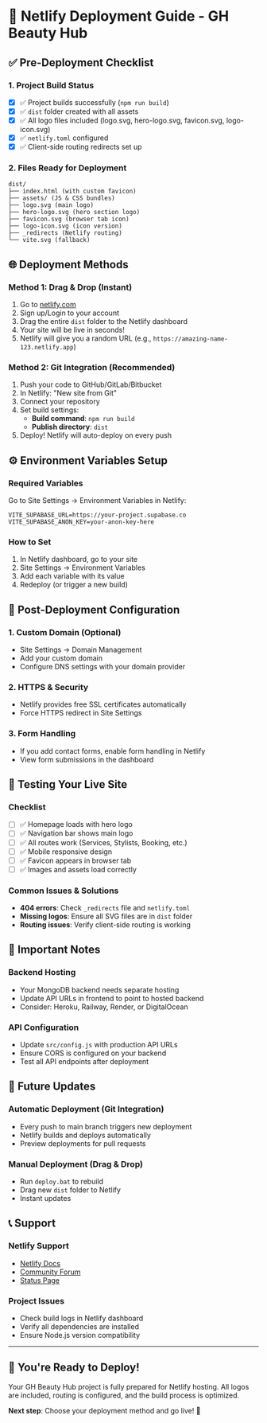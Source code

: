 # 🚀 Netlify Deployment Guide - GH Beauty Hub

## ✅ **Pre-Deployment Checklist**

### **1. Project Build Status**
- [x] ✅ Project builds successfully (`npm run build`)
- [x] ✅ `dist` folder created with all assets
- [x] ✅ All logo files included (logo.svg, hero-logo.svg, favicon.svg, logo-icon.svg)
- [x] ✅ `netlify.toml` configured
- [x] ✅ Client-side routing redirects set up

### **2. Files Ready for Deployment**
```
dist/
├── index.html (with custom favicon)
├── assets/ (JS & CSS bundles)
├── logo.svg (main logo)
├── hero-logo.svg (hero section logo)
├── favicon.svg (browser tab icon)
├── logo-icon.svg (icon version)
├── _redirects (Netlify routing)
└── vite.svg (fallback)
```

## 🌐 **Deployment Methods**

### **Method 1: Drag & Drop (Instant)**
1. Go to [netlify.com](https://netlify.com)
2. Sign up/Login to your account
3. Drag the entire `dist` folder to the Netlify dashboard
4. Your site will be live in seconds!
5. Netlify will give you a random URL (e.g., `https://amazing-name-123.netlify.app`)

### **Method 2: Git Integration (Recommended)**
1. Push your code to GitHub/GitLab/Bitbucket
2. In Netlify: "New site from Git"
3. Connect your repository
4. Set build settings:
   - **Build command**: `npm run build`
   - **Publish directory**: `dist`
5. Deploy! Netlify will auto-deploy on every push

## ⚙️ **Environment Variables Setup**

### **Required Variables**
Go to Site Settings → Environment Variables in Netlify:

```
VITE_SUPABASE_URL=https://your-project.supabase.co
VITE_SUPABASE_ANON_KEY=your-anon-key-here
```

### **How to Set**
1. In Netlify dashboard, go to your site
2. Site Settings → Environment Variables
3. Add each variable with its value
4. Redeploy (or trigger a new build)

## 🔧 **Post-Deployment Configuration**

### **1. Custom Domain (Optional)**
- Site Settings → Domain Management
- Add your custom domain
- Configure DNS settings with your domain provider

### **2. HTTPS & Security**
- Netlify provides free SSL certificates automatically
- Force HTTPS redirect in Site Settings

### **3. Form Handling**
- If you add contact forms, enable form handling in Netlify
- View form submissions in the dashboard

## 📱 **Testing Your Live Site**

### **Checklist**
- [ ] ✅ Homepage loads with hero logo
- [ ] ✅ Navigation bar shows main logo
- [ ] ✅ All routes work (Services, Stylists, Booking, etc.)
- [ ] ✅ Mobile responsive design
- [ ] ✅ Favicon appears in browser tab
- [ ] ✅ Images and assets load correctly

### **Common Issues & Solutions**
- **404 errors**: Check `_redirects` file and `netlify.toml`
- **Missing logos**: Ensure all SVG files are in `dist` folder
- **Routing issues**: Verify client-side routing is working

## 🚨 **Important Notes**

### **Backend Hosting**
- Your MongoDB backend needs separate hosting
- Update API URLs in frontend to point to hosted backend
- Consider: Heroku, Railway, Render, or DigitalOcean

### **API Configuration**
- Update `src/config.js` with production API URLs
- Ensure CORS is configured on your backend
- Test all API endpoints after deployment

## 🔄 **Future Updates**

### **Automatic Deployment (Git Integration)**
- Every push to main branch triggers new deployment
- Netlify builds and deploys automatically
- Preview deployments for pull requests

### **Manual Deployment (Drag & Drop)**
- Run `deploy.bat` to rebuild
- Drag new `dist` folder to Netlify
- Instant updates

## 📞 **Support**

### **Netlify Support**
- [Netlify Docs](https://docs.netlify.com/)
- [Community Forum](https://community.netlify.com/)
- [Status Page](https://status.netlify.com/)

### **Project Issues**
- Check build logs in Netlify dashboard
- Verify all dependencies are installed
- Ensure Node.js version compatibility

---

## 🎉 **You're Ready to Deploy!**

Your GH Beauty Hub project is fully prepared for Netlify hosting. All logos are included, routing is configured, and the build process is optimized.

**Next step**: Choose your deployment method and go live! 🚀
